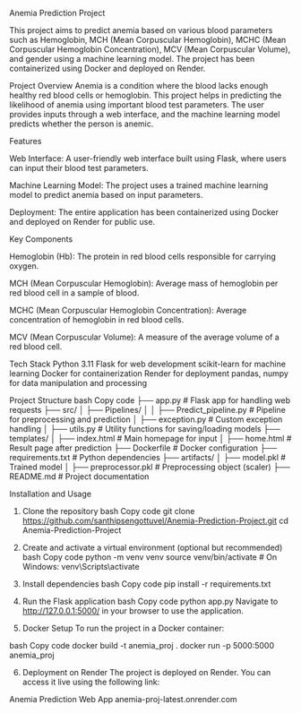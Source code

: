Anemia Prediction Project

This project aims to predict anemia based on various blood parameters such as Hemoglobin, MCH (Mean Corpuscular Hemoglobin), MCHC (Mean Corpuscular Hemoglobin Concentration), MCV (Mean Corpuscular Volume), and gender using a machine learning model. The project has been containerized using Docker and deployed on Render.


Project Overview
Anemia is a condition where the blood lacks enough healthy red blood cells or hemoglobin. This project helps in predicting the likelihood of anemia using important blood test parameters. The user provides inputs through a web interface, and the machine learning model predicts whether the person is anemic.


Features

Web Interface: A user-friendly web interface built using Flask, where users can input their blood test parameters.

Machine Learning Model: The project uses a trained machine learning model to predict anemia based on input parameters.

Deployment: The entire application has been containerized using Docker and deployed on Render for public use.


Key Components

Hemoglobin (Hb): The protein in red blood cells responsible for carrying oxygen.

MCH (Mean Corpuscular Hemoglobin): Average mass of hemoglobin per red blood cell in a sample of blood.

MCHC (Mean Corpuscular Hemoglobin Concentration): Average concentration of hemoglobin in red blood cells.

MCV (Mean Corpuscular Volume): A measure of the average volume of a red blood cell.


Tech Stack
Python 3.11
Flask for web development
scikit-learn for machine learning
Docker for containerization
Render for deployment
pandas, numpy for data manipulation and processing


Project Structure
bash
Copy code
├── app.py                      # Flask app for handling web requests
├── src/
│   ├── Pipelines/
│   │   ├── Predict_pipeline.py  # Pipeline for preprocessing and prediction
│   ├── exception.py             # Custom exception handling
│   ├── utils.py                 # Utility functions for saving/loading models
├── templates/
│   ├── index.html               # Main homepage for input
│   ├── home.html                # Result page after prediction
├── Dockerfile                   # Docker configuration
├── requirements.txt             # Python dependencies
├── artifacts/
│   ├── model.pkl                # Trained model
│   ├── preprocessor.pkl         # Preprocessing object (scaler)
├── README.md                    # Project documentation


Installation and Usage

1. Clone the repository
bash
Copy code
git clone https://github.com/santhipsengottuvel/Anemia-Prediction-Project.git
cd Anemia-Prediction-Project

2. Create and activate a virtual environment (optional but recommended)
bash
Copy code
python -m venv venv
source venv/bin/activate  # On Windows: venv\Scripts\activate

3. Install dependencies
bash
Copy code
pip install -r requirements.txt

4. Run the Flask application
bash
Copy code
python app.py
Navigate to http://127.0.0.1:5000/ in your browser to use the application.

5. Docker Setup
To run the project in a Docker container:

bash
Copy code
docker build -t anemia_proj .
docker run -p 5000:5000 anemia_proj

6. Deployment on Render
The project is deployed on Render. You can access it live using the following link:

Anemia Prediction Web App
anemia-proj-latest.onrender.com